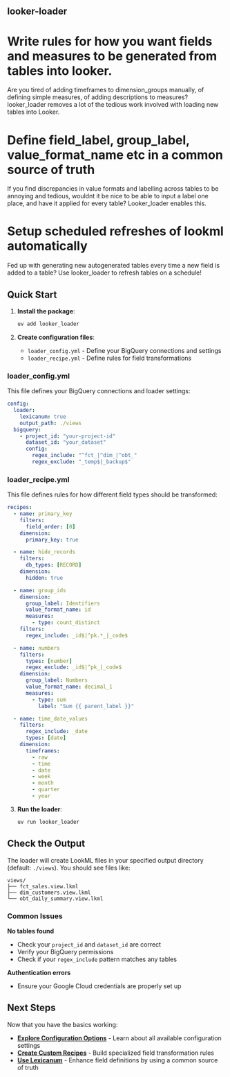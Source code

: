 ## looker-loader
# Write rules for how you want fields and measures to be generated from tables into looker.
Are you tired of adding timeframes to dimension_groups manually, of defining simple measures, of adding descriptions to measures?
looker_loader removes a lot of the tedious work involved with loading new tables into Looker.

# Define field_label, group_label, value_format_name etc in a common source of truth
If you find discrepancies in value formats and labelling across tables to be annoying and tedious, wouldnt it be nice to be able to input a label one place, and have it applied for every table? Looker_loader enables this.

# Setup scheduled refreshes of lookml automatically
Fed up with generating new autogenerated tables every time a new field is added to a table?
Use looker_loader to refresh tables on a schedule!

## Quick Start

1. **Install the package**:
   ```bash
   uv add looker_loader
   ```

2. **Create configuration files**:
   - `loader_config.yml` - Define your BigQuery connections and settings
   - `loader_recipe.yml` - Define rules for field transformations


### loader_config.yml

This file defines your BigQuery connections and loader settings:

```yaml
config:
  loader:
    lexicanum: true
    output_path: ./views
  bigquery:
    - project_id: "your-project-id"
      dataset_id: "your_dataset"
      config:
        regex_include: "^fct_|^dim_|^obt_"
        regex_exclude: "_temp$|_backup$"
```

### loader_recipe.yml

This file defines rules for how different field types should be transformed:

```yaml
recipes:
  - name: primary_key
    filters:
      field_order: [0]
    dimension:
      primary_key: true

  - name: hide_records
    filters:
      db_types: [RECORD]
    dimension:
      hidden: true

  - name: group_ids
    dimension:
      group_label: Identifiers
      value_format_name: id
      measures:
        - type: count_distinct
    filters:
      regex_include: _id$|^pk.*_|_code$

  - name: numbers
    filters:
      types: [number]
      regex_exclude: _id$|^pk_|_code$
    dimension:
      group_label: Numbers
      value_format_name: decimal_1
      measures:
        - type: sum
          label: "Sum {{ parent_label }}"

  - name: time_date_values
    filters:
      regex_include: _date
      types: [date]
    dimension:
      timeframes:
        - raw
        - time
        - date
        - week
        - month
        - quarter
        - year
```


3. **Run the loader**:
   ```bash
   uv run looker_loader
   ```



##  Check the Output

The loader will create LookML files in your specified output directory (default: `./views`). You should see files like:

```
views/
├── fct_sales.view.lkml
├── dim_customers.view.lkml
└── obt_daily_summary.view.lkml
```


### Common Issues

**No tables found**
- Check your `project_id` and `dataset_id` are correct
- Verify your BigQuery permissions
- Check if your `regex_include` pattern matches any tables

**Authentication errors**
- Ensure your Google Cloud credentials are properly set up

## Next Steps

Now that you have the basics working:

- **[Explore Configuration Options](https://github.com/rognerud/looker-loader/tree/main/docs/loader-config.md)** - Learn about all available configuration settings
- **[Create Custom Recipes](https://github.com/rognerud/looker-loader/tree/main/docs/loader-recipe.md)** - Build specialized field transformation rules
- **[Use Lexicanum](https://github.com/rognerud/looker-loader/tree/main/docs/lexicanum.md)** - Enhance field definitions by using a common source of truth
